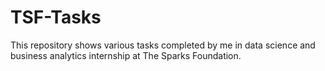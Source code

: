 # TSF-Tasks
This repository shows various tasks completed by me in data science and business analytics internship at The Sparks Foundation.
